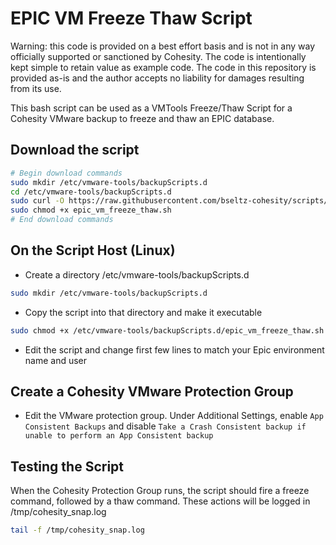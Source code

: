 # EPIC VM Freeze Thaw Script

Warning: this code is provided on a best effort basis and is not in any way officially supported or sanctioned by Cohesity. The code is intentionally kept simple to retain value as example code. The code in this repository is provided as-is and the author accepts no liability for damages resulting from its use.

This bash script can be used as a VMTools Freeze/Thaw Script for a Cohesity VMware backup to freeze and thaw an EPIC database.

## Download the script

```bash
# Begin download commands
sudo mkdir /etc/vmware-tools/backupScripts.d
cd /etc/vmware-tools/backupScripts.d
sudo curl -O https://raw.githubusercontent.com/bseltz-cohesity/scripts/master/bash/epic_vm_freeze_thaw/epic_vm_freeze_thaw.sh
sudo chmod +x epic_vm_freeze_thaw.sh
# End download commands
```

## On the Script Host (Linux)

* Create a directory /etc/vmware-tools/backupScripts.d

```bash
sudo mkdir /etc/vmware-tools/backupScripts.d
```

* Copy the script into that directory and make it executable

```bash
sudo chmod +x /etc/vmware-tools/backupScripts.d/epic_vm_freeze_thaw.sh
```

* Edit the script and change first few lines to match your Epic environment name and user

## Create a Cohesity VMware Protection Group

* Edit the VMware protection group. Under Additional Settings, enable `App Consistent Backups` and disable `Take a Crash Consistent backup if unable to perform an App Consistent backup`

## Testing the Script

When the Cohesity Protection Group runs, the script should fire a freeze command, followed by a thaw command. These actions will be logged in /tmp/cohesity_snap.log

```bash
tail -f /tmp/cohesity_snap.log
```
